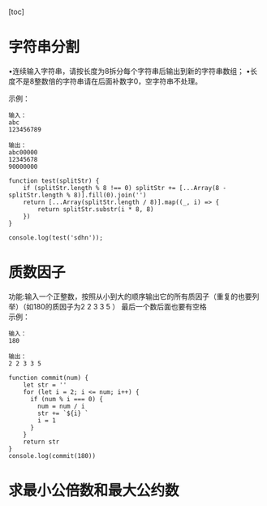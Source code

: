 [toc]  
# 字符串分割  

•连续输入字符串，请按长度为8拆分每个字符串后输出到新的字符串数组；
•长度不是8整数倍的字符串请在后面补数字0，空字符串不处理。  

示例： 
```
输入：
abc
123456789

输出：
abc00000
12345678
90000000
```  
```
function test(splitStr) {
    if (splitStr.length % 8 !== 0) splitStr += [...Array(8 - splitStr.length % 8)].fill(0).join('')
    return [...Array(splitStr.length / 8)].map((_, i) => {
        return splitStr.substr(i * 8, 8)
    })
}

console.log(test('sdhn'));
``` 
# 质数因子  
功能:输入一个正整数，按照从小到大的顺序输出它的所有质因子（重复的也要列举）（如180的质因子为2 2 3 3 5 ）
最后一个数后面也要有空格  
示例：  
``` 
输入：
180

输出：
2 2 3 3 5

```

``` 
function commit(num) {
    let str = ''
    for (let i = 2; i <= num; i++) {
      if (num % i === 0) {
        num = num / i
        str += `${i} `
        i = 1
      }
    }
    return str
}
console.log(commit(180))
``` 
# 求最小公倍数和最大公约数   


